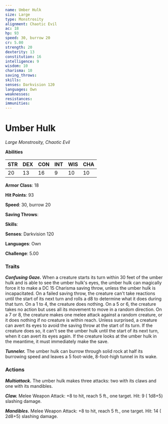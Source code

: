 ```yaml
---
name: Umber Hulk
size: Large
type: Monstrosity
alignment: Chaotic Evil
ac: 18
hp: 93
speed: 30, burrow 20
cr: 5.00
strength: 20
dexterity: 13
constitution: 16
intelligence: 9
wisdom: 10
charisma: 10
saving_throws: 
skills: 
senses: Darkvision 120
languages: Own
weaknesses:
resistances:
immunities:
---
```


# Umber Hulk

*Large Monstrosity, Chaotic Evil*

**Abilities**

| STR | DEX | CON | INT | WIS | CHA |
| --- | --- | --- | --- | --- | --- |
| 20 | 13 | 16 | 9 | 10 | 10 |

**Armor Class**: 18

**Hit Points**: 93

**Speed**: 30, burrow 20

**Saving Throws**: 

**Skills**: 

**Senses**: Darkvision 120

**Languages**: Own

**Challenge**: 5.00


### Traits
***Confusing Gaze.*** When a creature starts its turn within 30 feet of the umber hulk and is able to see the umber hulk's eyes, the umber hulk can magically force it to make a DC 15 Charisma saving throw, unless the umber hulk is incapacitated. On a failed saving throw, the creature can't take reactions until the start of its next turn and rolls a d8 to determine what it does during that turn. On a 1 to 4, the creature does nothing. On a 5 or 6, the creature takes no action but uses all its movement to move in a random direction. On a 7 or 8, the creature makes one melee attack against a random creature, or it does nothing if no creature is within reach. Unless surprised, a creature can avert its eyes to avoid the saving throw at the start of its turn. If the creature does so, it can't see the umber hulk until the start of its next turn, when it can avert its eyes again. If the creature looks at the umber hulk in the meantime, it must immediately make the save.

***Tunneler.*** The umber hulk can burrow through solid rock at half its burrowing speed and leaves a 5 foot-wide, 8-foot-high tunnel in its wake.


### Actions
***Multiattack.*** The umber hulk makes three attacks: two with its claws and one with its mandibles.

***Claw.*** Melee Weapon Attack:  +8 to hit, reach 5 ft., one target. Hit: 9 ( 1d8+5) slashing damage.

***Mandibles.*** Melee Weapon Attack:  +8 to hit, reach 5 ft., one target. Hit: 14 ( 2d8+5) slashing damage.


